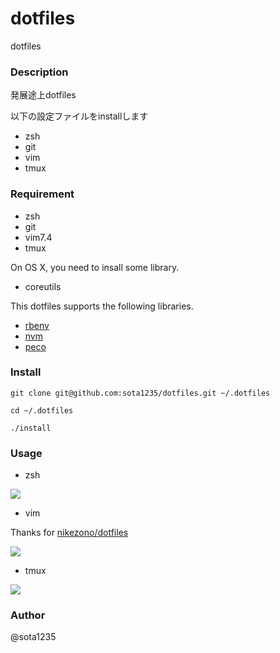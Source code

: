 dotfiles
====

dotfiles

### Description

発展途上dotfiles

以下の設定ファイルをinstallします

- zsh
- git
- vim
- tmux

### Requirement

- zsh
- git
- vim7.4
- tmux

On OS X, you need to insall some library.

- coreutils

This dotfiles supports the following libraries.

- [rbenv](https://github.com/sstephenson/rbenv)
- [nvm](https://github.com/creationix/nvm)
- [peco](https://github.com/peco/peco)

### Install

```
git clone git@github.com:sota1235/dotfiles.git ~/.dotfiles

cd ~/.dotfiles

./install
```

### Usage

- zsh

![](http://i.gyazo.com/a801b95998f2a47a28861a7d2b31f782.png)

- vim

Thanks for [nikezono/dotfiles](https://github.com/nikezono/dotfiles)

![](http://i.gyazo.com/3f9c2e3c350654d5ec8572509278465f.png)

- tmux

![](http://i.gyazo.com/2455b942d346b34a594c5ea0113c663c.png)

### Author

@sota1235
